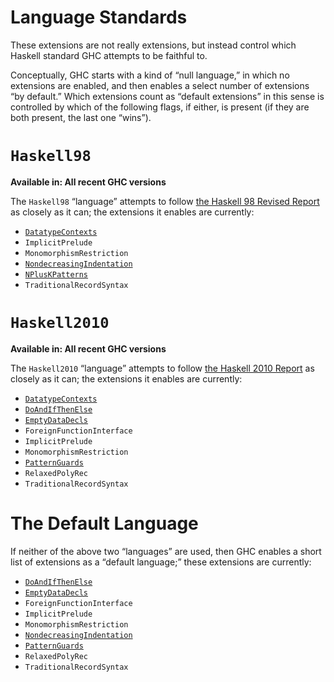 # Language Standards

These extensions are not really extensions, but instead control which Haskell standard GHC attempts to be faithful to.

Conceptually, GHC starts with a kind of “null language,” in which no extensions are enabled, and then enables a select number of extensions “by default.”  Which extensions count as “default extensions” in this sense is controlled by which of the following flags, if either, is present (if they are both present, the last one “wins”).

# `Haskell98`

**Available in:  All recent GHC versions**

The `Haskell98` “language” attempts to follow [the Haskell 98 Revised Report](http://www.haskell.org/onlinereport/) as closely as it can; the extensions it enables are currently:

- [`DatatypeContexts`](https://www.schoolofhaskell.com/user/PthariensFlame/guide-to-ghc-extensions/data-type-extensions#datatypecontexts)
- `ImplicitPrelude`
- `MonomorphismRestriction`
- [`NondecreasingIndentation`](https://www.schoolofhaskell.com/user/PthariensFlame/guide-to-ghc-extensions/basic-syntax-extensions#nondecreasingindentation)
- [`NPlusKPatterns`](https://www.schoolofhaskell.com/user/PthariensFlame/guide-to-ghc-extensions/pattern-and-guard-extensions#npluskpatterns)
- `TraditionalRecordSyntax`

# `Haskell2010`

**Available in:  All recent GHC versions**

The `Haskell2010` “language”  attempts to follow [the Haskell 2010 Report](http://www.haskell.org/onlinereport/haskell2010/) as closely as it can; the extensions it enables are currently:

- [`DatatypeContexts`](https://www.schoolofhaskell.com/user/PthariensFlame/guide-to-ghc-extensions/data-type-extensions#datatypecontexts)
- [`DoAndIfThenElse`](https://www.schoolofhaskell.com/user/PthariensFlame/guide-to-ghc-extensions/basic-syntax-extensions#doandifthenelse)
- [`EmptyDataDecls`](https://www.schoolofhaskell.com/user/PthariensFlame/guide-to-ghc-extensions/data-type-extensions#emptydatadecls)
- `ForeignFunctionInterface`
- `ImplicitPrelude`
- `MonomorphismRestriction`
- [`PatternGuards`](https://www.schoolofhaskell.com/user/PthariensFlame/guide-to-ghc-extensions/pattern-and-guard-extensions#patternguards)
- `RelaxedPolyRec`
- `TraditionalRecordSyntax`

# The Default Language

If neither of the above two “languages” are used, then GHC enables a short list of extensions as a “default language;” these extensions are currently:

- [`DoAndIfThenElse`](https://www.schoolofhaskell.com/user/PthariensFlame/guide-to-ghc-extensions/basic-syntax-extensions#doandifthenelse)
- [`EmptyDataDecls`](https://www.schoolofhaskell.com/user/PthariensFlame/guide-to-ghc-extensions/data-type-extensions#emptydatadecls)
- `ForeignFunctionInterface`
- `ImplicitPrelude`
- `MonomorphismRestriction`
- [`NondecreasingIndentation`](https://www.schoolofhaskell.com/user/PthariensFlame/guide-to-ghc-extensions/basic-syntax-extensions#nondecreasingindentation)
- [`PatternGuards`](https://www.schoolofhaskell.com/user/PthariensFlame/guide-to-ghc-extensions/pattern-and-guard-extensions#patternguards)
- `RelaxedPolyRec`
- `TraditionalRecordSyntax`